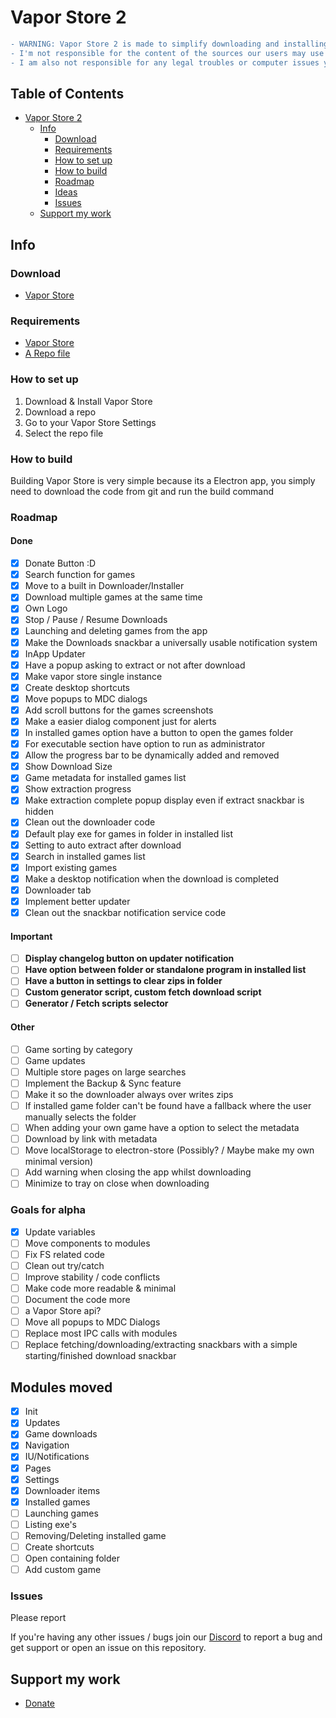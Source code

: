 # Vapor Store 2

```diff
- WARNING: Vapor Store 2 is made to simplify downloading and installing games in a preinstalled format from the internet via a repository/source
- I'm not responsible for the content of the sources our users may use
- I am also not responsible for any legal troubles or computer issues you may face
```

## Table of Contents  <!-- no toc -->
- [Vapor Store 2](#vapor-store-2)
  - [Info](#info)
    - [Download](#download)
    - [Requirements](#requirements)
    - [How to set up](#how-to-set-up)
    - [How to build](#how-to-build-it-yourself)
    - [Roadmap](#roadmap)
    - [Ideas](#ideas)
    - [Issues](#issues)
  - [Support my work](#support-my-work)

## Info

### Download

- [Vapor Store](https://get-vapor.vercel.app/downloads.html)

### Requirements

- [Vapor Store](https://get-vapor.vercel.app/downloads.html)
- [A Repo file](https://discord.gg/ZjDTpmf)

### How to set up

1. Download & Install Vapor Store
2. Download a repo
3. Go to your Vapor Store Settings
4. Select the repo file

### How to build

Building Vapor Store is very simple because its a Electron app, you simply need to download the code from git and run the build command

### Roadmap

#### Done
- [x] Donate Button :D
- [x] Search function for games
- [x] Move to a built in Downloader/Installer
- [x] Download multiple games at the same time
- [x] Own Logo
- [x] Stop / Pause / Resume Downloads
- [x] Launching and deleting games from the app
- [x] Make the Downloads snackbar a universally usable notification system
- [x] InApp Updater
- [x] Have a popup asking to extract or not after download
- [x] Make vapor store single instance
- [x] Create desktop shortcuts
- [x] Move popups to MDC dialogs
- [x] Add scroll buttons for the games screenshots
- [x] Make a easier dialog component just for alerts
- [x] In installed games option have a button to open the games folder
- [x] For executable section have option to run as administrator
- [x] Allow the progress bar to be dynamically added and removed
- [x] Show Download Size
- [x] Game metadata for installed games list
- [x] Show extraction progress
- [x] Make extraction complete popup display even if extract snackbar is hidden
- [x] Clean out the downloader code
- [x] Default play exe for games in folder in installed list
- [x] Setting to auto extract after download
- [x] Search in installed games list
- [x] Import existing games
- [x] Make a desktop notification when the download is completed
- [x] Downloader tab
- [x] Implement better updater
- [x] Clean out the snackbar notification service code
#### Important
- [ ] **Display changelog button on updater notification**
- [ ] **Have option between folder or standalone program in installed list**
- [ ] **Have a button in settings to clear zips in folder**
- [ ] **Custom generator script, custom fetch download script**
- [ ] **Generator / Fetch scripts selector**
#### Other
- [ ] Game sorting by category
- [ ] Game updates
- [ ] Multiple store pages on large searches
- [ ] Implement the Backup & Sync feature
- [ ] Make it so the downloader always over writes zips
- [ ] If installed game folder can't be found have a fallback where the user manually selects the folder
- [ ] When adding your own game have a option to select the metadata
- [ ] Download by link with metadata
- [ ] Move localStorage to electron-store (Possibly? / Maybe make my own minimal version)
- [ ] Add warning when closing the app whilst downloading
- [ ] Minimize to tray on close when downloading

### Goals for alpha
- [x] Update variables
- [ ] Move components to modules
- [ ] Fix FS related code
- [ ] Clean out try/catch
- [ ] Improve stability / code conflicts
- [ ] Make code more readable & minimal  
- [ ] Document the code more
- [ ] a Vapor Store api?
- [ ] Move all popups to MDC Dialogs
- [ ] Replace most IPC calls with modules
- [ ] Replace fetching/downloading/extracting snackbars with a simple starting/finished download snackbar

## Modules moved

- [x] Init
- [x] Updates
- [x] Game downloads
- [x] Navigation
- [x] IU/Notifications
- [x] Pages
- [x] Settings
- [x] Downloader items
- [x] Installed games
- [ ] Launching games
- [ ] Listing exe's
- [ ] Removing/Deleting installed game
- [ ] Create shortcuts
- [ ] Open containing folder
- [ ] Add custom game

### Issues 

Please report

If you're having any other issues / bugs join our [Discord](https://discord.gg/ZjDTpmf) to report a bug and get support or open an issue on this repository.

## Support my work

 - [Donate](https://ko-fi.com/sushy)
